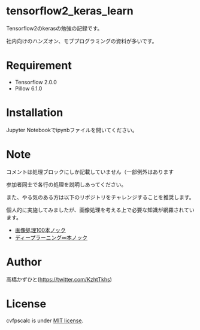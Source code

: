 # tensorflow2_keras_learn
 Tensorflow2のkerasの勉強の記録です。
 
 社内向けのハンズオン、モブプログラミングの資料が多いです。

# Requirement
 
* Tensorflow 2.0.0
* Pillow 6.1.0
 
# Installation
 
Jupyter Notebookでipynbファイルを開いてください。

# Note

コメントは処理ブロックにしか記載していません（一部例外はあります

参加者同士で各行の処理を説明しあってください。

また、やる気のある方は以下のリポジトリをチャレンジすることを推奨します。

個人的に実施してみましたが、画像処理を考える上で必要な知識が網羅されています。

* [画像処理100本ノック](https://github.com/yoyoyo-yo/Gasyori100knock)
* [ディープラーニング∞本ノック](https://github.com/yoyoyo-yo/DeepLearningMugenKnock)
 
# Author
高橋かずひと(https://twitter.com/KzhtTkhs)
 
# License 
cvfpscalc is under [MIT license](https://en.wikipedia.org/wiki/MIT_License).
